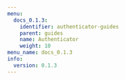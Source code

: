 ```yaml
---
menu:
  docs_0.1.3:
    identifier: authenticator-guides
    parent: guides
    name: Authenticator
    weight: 10
menu_name: docs_0.1.3
info:
  version: 0.1.3
---
```



